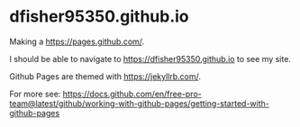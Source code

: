 # dfisher95350.github.io

Making a https://pages.github.com/.

I should be able to navigate to https://dfisher95350.github.io to see my site.

Github Pages are themed with https://jekyllrb.com/.

For more see: https://docs.github.com/en/free-pro-team@latest/github/working-with-github-pages/getting-started-with-github-pages
